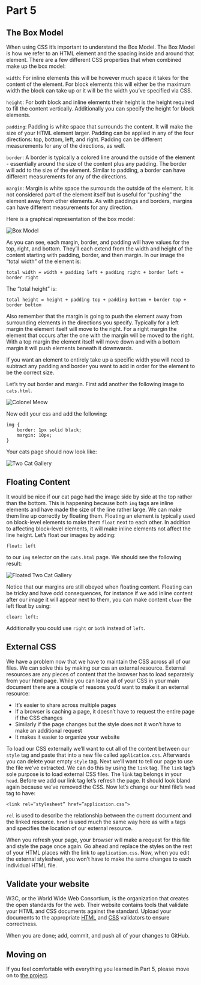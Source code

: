 # Part 5

## The Box Model

When using CSS it’s important to understand the Box Model. The Box Model is how
we refer to an HTML element and the spacing inside and around that element.
There are a few different CSS properties that when combined make up the box
model:

`width`: For inline elements this will be however much space it takes for the
content of the element. For block elements this will either be the maximum width
the block can take up or it will be the width you’ve specified via CSS.

`height`: For both block and inline elements their height is the height required
to fill the content vertically. Additionally you can specify the height for
block elements.

`padding`: Padding is white space that surrounds the content. It will make the
size of your HTML element larger. Padding can be applied in any of the four
directions: top, bottom, left, and right. Padding can be different measurements
for any of the directions, as well.

`border`: A border is typically a colored line around the outside of the element -
essentially around the size of the content plus any padding. The border will add
to the size of the element. Similar to padding, a border can have different
measurements for any of the directions.

`margin`: Margin is white space the surrounds the outside of the element. It is
not considered part of the element itself but is useful for “pushing” the
element away from other elements. As with paddings and borders, margins can have
different measurements for any direction.

Here is a graphical representation of the box model:

![Box Model][box_model]

As you can see, each margin, border, and padding will have values for
the top, right, and bottom. They’ll each extend from the width and height of the
content starting with padding, border, and then margin. In our image the “total
width” of the element is:

    total width = width + padding left + padding right + border left + border right

The “total height” is:

    total height = height + padding top + padding bottom + border top + border bottom

Also remember that the margin is going to push the element away from surrounding
elements in the directions you specify. Typically for a left margin the element
itself will move to the right. For a right margin the element that occurs after
the one with the margin will be moved to the right. With a top margin the
element itself will move down and with a bottom margin it will push elements
beneath it downwards.

If you want an element to entirely take up a specific width you will need to
subtract any padding and border you want to add in order for the element to be
the correct size.

Let’s try out border and margin. First add another the following image to
`cats.html`.

![Colonel Meow][colonel_meow]

Now edit your css and add the following:

    img {
        border: 1px solid black;
        margin: 10px;
    }

Your cats page should now look like:

![Two Cat Gallery][two_cat_gallery]

## Floating Content

It would be nice if our cat page had the image side by side at the top rather
than the bottom. This is happening because both `img` tags are inline elements
and have made the size of the line rather large. We can make them line up
correctly by floating them. Floating an element is typically used on block-level
elements to make them `float` next to each other. In addition to affecting
block-level elements, it will make inline elements not affect the line height.
Let’s float our images by adding:

    float: left

to our `img` selector on the `cats.html` page. We should see the following result:

![Floated Two Cat Gallery][floated_two_cat_gallery]

Notice that our margins are still obeyed when floating content. Floating can be
tricky and have odd consequences, for instance if we add inline content after
our image it will appear next to them, you can make content `clear` the left
float by using:

    clear: left;

Additionally you could use `right` or `both` instead of `left`.

## External CSS

We have a problem now that we have to maintain the CSS across all of our files.
We can solve this by making our css an external resource. External resources are
any pieces of content that the browser has to load separately from your html
page. While you can leave all of your CSS in your main document there are a
couple of reasons you’d want to make it an external resource:

* It’s easier to share across multiple pages
* If a browser is caching a page, it doesn’t have to request the entire page if
the CSS changes
* Similarly if the page changes but the style does not it won’t have to make an
additional request
* It makes it easier to organize your website

To load our CSS externally we’ll want to cut all of the content between our
`style` tag and paste that into a new file called `application.css`. Afterwards
you can delete your empty `style` tag. Next we’ll want to tell our page to use
the file we’ve extracted. We can do this by using the `link` tag. The `link`
tag’s sole purpose is to load external CSS files. The `link` tag belongs in your
`head`. Before we add our link tag let’s refresh the page. It should look bland
again because we’ve removed the CSS. Now let’s change our html file’s `head` tag
to have:

    <link rel=”stylesheet” href=”application.css”>

`rel` is used to describe the relationship between the current document and the
linked resource.
`href` is used much the same way here as with `a` tags and specifies the
location of our external resource.

When you refresh your page, your browser will make a request for this file and
style the page once again. Go ahead and replace the styles on the rest of your
HTML places with the link to `application.css`. Now, when you edit the external
stylesheet, you won’t have to make the same changes to each individual HTML
file.

## Validate your website

W3C, or the World Wide Web Consortium, is the organization that creates the open
standards for the web. Their website contains tools that validate your HTML and
CSS documents against the standard. Upload your documents to the appropriate
[HTML][html_validator] and [CSS][css_validator] validators to ensure correctness.

When you are done; add, commit, and push all of your changes to GitHub.

## Moving on

If you feel comfortable with everything you learned in Part 5, please move on to
[the project][the_project].

[box_model]: images/box_model.png
[colonel_meow]: images/colonel_meow.jpg
[two_cat_gallery]: images/two_cat_gallery.png
[floated_two_cat_gallery]: images/floated_two_cat_gallery.png
[html_validator]: http://validator.w3.org/#validate_by_upload
[css_validator]: http://jigsaw.w3.org/css-validator/#validate_by_upload
[the_project]: README.md#project
